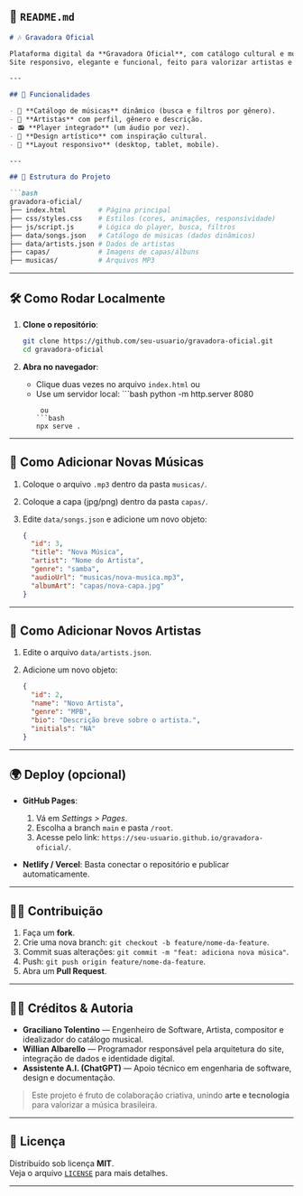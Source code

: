 ## 📄 `README.md`

````markdown
# 🎶 Gravadora Oficial

Plataforma digital da **Gravadora Oficial**, com catálogo cultural e musical focado em **MPB, Samba, Bossa Nova e Música Popular Brasileira**.  
Site responsivo, elegante e funcional, feito para valorizar artistas e conectar público.

---

## 🚀 Funcionalidades

- 🎼 **Catálogo de músicas** dinâmico (busca e filtros por gênero).  
- 🎤 **Artistas** com perfil, gênero e descrição.  
- 📻 **Player integrado** (um áudio por vez).  
- 🎨 **Design artístico** com inspiração cultural.  
- 📱 **Layout responsivo** (desktop, tablet, mobile).  

---

## 📂 Estrutura do Projeto

```bash
gravadora-oficial/
├── index.html        # Página principal
├── css/styles.css    # Estilos (cores, animações, responsividade)
├── js/script.js      # Lógica do player, busca, filtros
├── data/songs.json   # Catálogo de músicas (dados dinâmicos)
├── data/artists.json # Dados de artistas
├── capas/            # Imagens de capas/álbuns
├── musicas/          # Arquivos MP3
````

---

## 🛠️ Como Rodar Localmente

1. **Clone o repositório**:

   ```bash
   git clone https://github.com/seu-usuario/gravadora-oficial.git
   cd gravadora-oficial
   ```

2. **Abra no navegador**:

   * Clique duas vezes no arquivo `index.html`
     ou
   * Use um servidor local:
           ```bash
     python -m http.server 8080
     ```
      ou
     ```bash
     npx serve .
     ```

---

## 📌 Como Adicionar Novas Músicas

1. Coloque o arquivo `.mp3` dentro da pasta `musicas/`.
2. Coloque a capa (jpg/png) dentro da pasta `capas/`.
3. Edite `data/songs.json` e adicione um novo objeto:

   ```json
   {
     "id": 3,
     "title": "Nova Música",
     "artist": "Nome do Artista",
     "genre": "samba",
     "audioUrl": "musicas/nova-musica.mp3",
     "albumArt": "capas/nova-capa.jpg"
   }
   ```

---

## 📌 Como Adicionar Novos Artistas

1. Edite o arquivo `data/artists.json`.
2. Adicione um novo objeto:

   ```json
   {
     "id": 2,
     "name": "Novo Artista",
     "genre": "MPB",
     "bio": "Descrição breve sobre o artista.",
     "initials": "NA"
   }
   ```

---

## 🌍 Deploy (opcional)

* **GitHub Pages**:

  1. Vá em *Settings > Pages*.
  2. Escolha a branch `main` e pasta `/root`.
  3. Acesse pelo link: `https://seu-usuario.github.io/gravadora-oficial/`.

* **Netlify / Vercel**:
  Basta conectar o repositório e publicar automaticamente.

---

## 👨‍💻 Contribuição

1. Faça um **fork**.
2. Crie uma nova branch: `git checkout -b feature/nome-da-feature`.
3. Commit suas alterações: `git commit -m "feat: adiciona nova música"`.
4. Push: `git push origin feature/nome-da-feature`.
5. Abra um **Pull Request**.
---

## 👨‍🎨 Créditos & Autoria

- **Graciliano Tolentino** — Engenheiro de Software, Artista, compositor e idealizador do catálogo musical.  
- **Willian Albarello** — Programador responsável pela arquitetura do site, integração de dados e identidade digital.  
- **Assistente A.I. (ChatGPT)** — Apoio técnico em engenharia de software, design e documentação.  

> Este projeto é fruto de colaboração criativa, unindo **arte e tecnologia** para valorizar a música brasileira.

---

## 📜 Licença

Distribuído sob licença **MIT**.  
Veja o arquivo [`LICENSE`](LICENSE) para mais detalhes.

---



